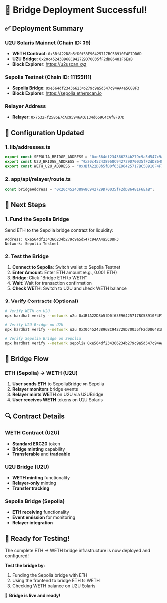 # 🎉 Bridge Deployment Successful!

## ✅ **Deployment Summary**

### **U2U Solaris Mainnet (Chain ID: 39)**
- **WETH Contract**: `0x3BfA22D8b5fD0f63E96425717BC58910F4F7DD6D`
- **U2U Bridge**: `0x20c452438968C942729D70035fF2dD86481F6EaB`
- **Block Explorer**: https://u2uscan.xyz

### **Sepolia Testnet (Chain ID: 11155111)**
- **Sepolia Bridge**: `0xe564df234366234b279c9a5d547c94AA4a5C08F3`
- **Block Explorer**: https://sepolia.etherscan.io

### **Relayer Address**
- **Relayer**: `0x7532Ff2586E7dAc95946A66134d669C4cAf8FD7D`

## 🔧 **Configuration Updated**

### **1. lib/addresses.ts**
```typescript
export const SEPOLIA_BRIDGE_ADDRESS = "0xe564df234366234b279c9a5d547c94AA4a5C08F3";
export const U2U_BRIDGE_ADDRESS = "0x20c452438968C942729D70035fF2dD86481F6EaB";
export const WETH_U2U_ADDRESS = "0x3BfA22D8b5fD0f63E96425717BC58910F4F7DD6D";
```

### **2. app/api/relayer/route.ts**
```typescript
const bridgeAddress = "0x20c452438968C942729D70035fF2dD86481F6EaB";
```

## 🚀 **Next Steps**

### **1. Fund the Sepolia Bridge**
Send ETH to the Sepolia bridge contract for liquidity:
```
Address: 0xe564df234366234b279c9a5d547c94AA4a5C08F3
Network: Sepolia Testnet
```

### **2. Test the Bridge**
1. **Connect to Sepolia**: Switch wallet to Sepolia Testnet
2. **Enter Amount**: Enter ETH amount (e.g., 0.001 ETH)
3. **Bridge**: Click "Bridge ETH to WETH"
4. **Wait**: Wait for transaction confirmation
5. **Check WETH**: Switch to U2U and check WETH balance

### **3. Verify Contracts (Optional)**
```bash
# Verify WETH on U2U
npx hardhat verify --network u2u 0x3BfA22D8b5fD0f63E96425717BC58910F4F7DD6D

# Verify U2U Bridge on U2U
npx hardhat verify --network u2u 0x20c452438968C942729D70035fF2dD86481F6EaB "0x3BfA22D8b5fD0f63E96425717BC58910F4F7DD6D" "0x7532Ff2586E7dAc95946A66134d669C4cAf8FD7D"

# Verify Sepolia Bridge on Sepolia
npx hardhat verify --network sepolia 0xe564df234366234b279c9a5d547c94AA4a5C08F3 "0x7532Ff2586E7dAc95946A66134d669C4cAf8FD7D"
```

## 🎯 **Bridge Flow**

### **ETH (Sepolia) → WETH (U2U)**
1. **User sends ETH** to SepoliaBridge on Sepolia
2. **Relayer monitors** bridge events
3. **Relayer mints WETH** on U2U via U2UBridge
4. **User receives WETH** tokens on U2U Solaris

## 🔍 **Contract Details**

### **WETH Contract (U2U)**
- **Standard ERC20** token
- **Bridge minting** capability
- **Transferable** and **tradeable**

### **U2U Bridge (U2U)**
- **WETH minting** functionality
- **Relayer-only** minting
- **Transfer tracking**

### **Sepolia Bridge (Sepolia)**
- **ETH receiving** functionality
- **Event emission** for monitoring
- **Relayer integration**

## 🎉 **Ready for Testing!**

The complete ETH → WETH bridge infrastructure is now deployed and configured! 

**Test the bridge by:**
1. Funding the Sepolia bridge with ETH
2. Using the frontend to bridge ETH to WETH
3. Checking WETH balance on U2U Solaris

🚀 **Bridge is live and ready!**
